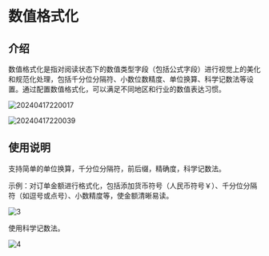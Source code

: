 # 数值格式化

## 介绍

数值格式化是指对阅读状态下的数值类型字段（包括公式字段）进行视觉上的美化和规范化处理，包括千分位分隔符、小数位数精度、单位换算、科学记数法等设置。通过配置数值格式化，可以满足不同地区和行业的数值表达习惯。

![20240417220017](/field/field-settings/number-format-1.png)

![20240417220039](/field/field-settings/number-format-2.png)
## 使用说明
支持简单的单位换算，千分位分隔符，前后缀，精确度，科学记数法。

示例：对订单金额进行格式化，包括添加货币符号（人民币符号￥）、千分位分隔符（如逗号或点号）、小数精度等，使金额清晰易读。

![3](/field/field-settings/number-format-3.gif)

使用科学记数法。

![4](/field/field-settings/number-format-4.png)